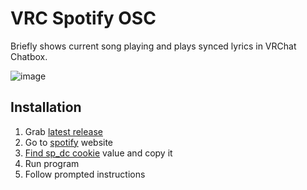 # VRC Spotify OSC

Briefly shows current song playing and plays synced lyrics in VRChat Chatbox.

![image](https://github.com/Mikkukun/VRC_Spotify_OSC/assets/51969732/cfc19b67-047f-4826-9d17-74c13face57a)

## Installation

1) Grab [latest release](https://github.com/BigAtomikku/VRC-Spotify-OSC/releases)
2) Go to [spotify](https://open.spotify.com) website
3) [Find sp_dc cookie](https://github.com/akashrchandran/syrics/wiki/Finding-sp_dc) value and copy it
4) Run program
5) Follow prompted instructions
